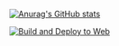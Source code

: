 
[![Anurag's GitHub stats](https://github-readme-stats.vercel.app/api?username=Rohan287)](https://github.com/anuraghazra/github-readme-stats)

[![Build and Deploy to Web](https://img.shields.io/github/workflow/status/dahliaOS/pangolin_desktop/Build%20and%20Deploy%20to%20Web?label=Build%20and%20Deploy%20to%20Web&logo=github?style=for-the-badge&logo=appveyor)](https://github.com/dahliaOS/pangolin_desktop/actions/workflows/web.yml)




